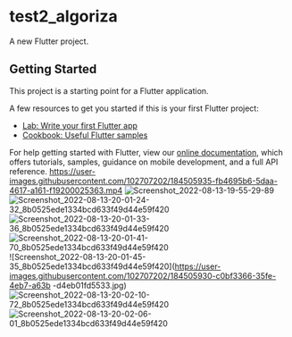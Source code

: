 # test2_algoriza

A new Flutter project.

## Getting Started

This project is a starting point for a Flutter application.

A few resources to get you started if this is your first Flutter project:

- [Lab: Write your first Flutter app](https://flutter.dev/docs/get-started/codelab)
- [Cookbook: Useful Flutter samples](https://flutter.dev/docs/cookbook)

For help getting started with Flutter, view our
[online documentation](https://flutter.dev/docs), which offers tutorials,
samples, guidance on mobile development, and a full API reference.
https://user-images.githubusercontent.com/102707202/184505935-fb4695b6-5daa-4617-a161-f19200025363.mp4
![Screenshot_2022-08-13-19-55-29-89](https://user-images.githubusercontent.com/102707202/184505922-717768e1-befc-4554-bf97-d59763d7581a.jpg)
![Screenshot_2022-08-13-20-01-24-32_8b0525ede1334bcd633f49d44e59f420](https://user-images.githubusercontent.com/102707202/184505925-80e8db2a-a3bc-49d7-a5e1-cc35eff97bbf.jpg)
![Screenshot_2022-08-13-20-01-33-36_8b0525ede1334bcd633f49d44e59f420](https://user-images.githubusercontent.com/102707202/184505928-3044967f-4f3e-4410-81a7-c7a1ccd0b719.jpg)
![Screenshot_2022-08-13-20-01-41-70_8b0525ede1334bcd633f49d44e59f420](https://user-images.githubusercontent.com/102707202/184505929-1d3264b3-d163-450d-8816-989d80f35f6b.jpg)
![Screenshot_2022-08-13-20-01-45-35_8b0525ede1334bcd633f49d44e59f420](https://user-images.githubusercontent.com/102707202/184505930-c0bf3366-35fe-4eb7-a63b
-d4eb01fd5533.jpg)
![Screenshot_2022-08-13-20-02-10-72_8b0525ede1334bcd633f49d44e59f420](https://user-images.githubusercontent.com/102707202/184505932-3d8baf7a-8f0d-481d-8498-49069261efd6.jpg)
![Screenshot_2022-08-13-20-02-06-01_8b0525ede1334bcd633f49d44e59f420](https://user-images.githubusercontent.com/102707202/184505933-bace195f-d588-4a71-862d-adf3930486e4.jpg)


